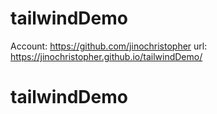 # tailwindDemo
Account: https://github.com/jinochristopher
url: https://jinochristopher.github.io/tailwindDemo/
# tailwindDemo
